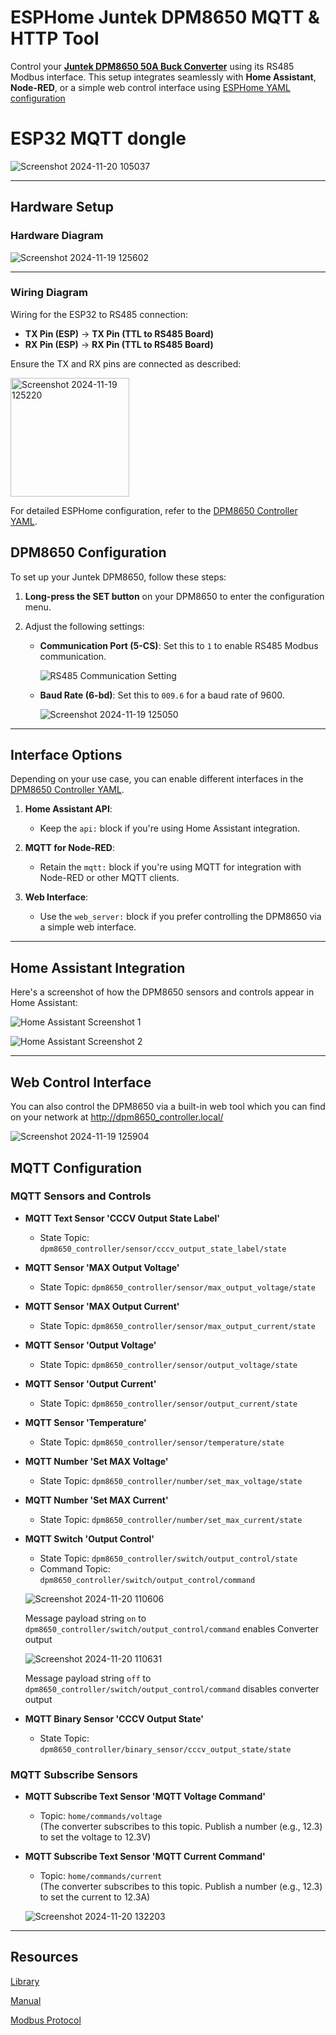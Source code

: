 # ESPHome Juntek DPM8650 MQTT & HTTP Tool

Control your **[Juntek DPM8650 50A Buck Converter](./JT-DPM8650_Datasheet-EN_2024-02-14.pdf)** using its RS485 Modbus interface. This setup integrates seamlessly with **Home Assistant**, **Node-RED**, or a simple web control interface using [ESPHome YAML configuration](./dpm8650_controller.YAML)



# ESP32 MQTT dongle

![Screenshot 2024-11-20 105037](https://github.com/user-attachments/assets/9da001c9-dc4f-4839-ad26-15c840f8210d)


---

## Hardware Setup


### Hardware Diagram


![Screenshot 2024-11-19 125602](https://github.com/user-attachments/assets/147db45e-df32-43c5-aa40-c21b1624f38f)


---

### Wiring Diagram


Wiring for the ESP32 to RS485 connection:

- **TX Pin (ESP)** → **TX Pin (TTL to RS485 Board)**
- **RX Pin (ESP)** → **RX Pin (TTL to RS485 Board)**

Ensure the TX and RX pins are connected as described:

<img width="190" alt="Screenshot 2024-11-19 125220" src="https://github.com/user-attachments/assets/dd39aa32-035a-4258-9c77-b1909ab9c67b">


For detailed ESPHome configuration, refer to the [DPM8650 Controller YAML](./dpm8650_controller.YAML).


## DPM8650 Configuration

To set up your Juntek DPM8650, follow these steps:

1. **Long-press the SET button** on your DPM8650 to enter the configuration menu.
2. Adjust the following settings:

   - **Communication Port (5-CS)**: Set this to `1` to enable RS485 Modbus communication.
     
     ![RS485 Communication Setting](https://github.com/user-attachments/assets/3c7d8b94-be98-4546-a028-9f66a0a23167)

   - **Baud Rate (6-bd)**: Set this to `009.6` for a baud rate of 9600.
  
     ![Screenshot 2024-11-19 125050](https://github.com/user-attachments/assets/3caa70ed-20bc-4912-88d7-e7dbc53f51af)





---

## Interface Options

Depending on your use case, you can enable different interfaces in the [DPM8650 Controller YAML](./dpm8650_controller.YAML).

1. **Home Assistant API**:
   - Keep the `api:` block if you're using Home Assistant integration.

2. **MQTT for Node-RED**:
   - Retain the `mqtt:` block if you're using MQTT for integration with Node-RED or other MQTT clients.

3. **Web Interface**:
   - Use the `web_server:` block if you prefer controlling the DPM8650 via a simple web interface.
  


---

## Home Assistant Integration

Here's a screenshot of how the DPM8650 sensors and controls appear in Home Assistant:

![Home Assistant Screenshot 1](https://github.com/user-attachments/assets/b4653e18-b158-4e96-b338-9c1baadd233c)

![Home Assistant Screenshot 2](https://github.com/user-attachments/assets/e3875b73-5015-4242-b751-a7b257a10a61)

---

## Web Control Interface

You can also control the DPM8650 via a built-in web tool which you can find on your network at http://dpm8650_controller.local/

![Screenshot 2024-11-19 125904](https://github.com/user-attachments/assets/1fda96f6-53a5-4ffc-a6ba-e04948965e11)


## MQTT Configuration

### MQTT Sensors and Controls

- **MQTT Text Sensor 'CCCV Output State Label'**  
  - State Topic: `dpm8650_controller/sensor/cccv_output_state_label/state`

- **MQTT Sensor 'MAX Output Voltage'**  
  - State Topic: `dpm8650_controller/sensor/max_output_voltage/state`

- **MQTT Sensor 'MAX Output Current'**  
  - State Topic: `dpm8650_controller/sensor/max_output_current/state`

- **MQTT Sensor 'Output Voltage'**  
  - State Topic: `dpm8650_controller/sensor/output_voltage/state`

- **MQTT Sensor 'Output Current'**  
  - State Topic: `dpm8650_controller/sensor/output_current/state`

- **MQTT Sensor 'Temperature'**  
  - State Topic: `dpm8650_controller/sensor/temperature/state`

- **MQTT Number 'Set MAX Voltage'**  
  - State Topic: `dpm8650_controller/number/set_max_voltage/state`

- **MQTT Number 'Set MAX Current'**  
  - State Topic: `dpm8650_controller/number/set_max_current/state`

- **MQTT Switch 'Output Control'**  
  - State Topic: `dpm8650_controller/switch/output_control/state`  
  - Command Topic: `dpm8650_controller/switch/output_control/command`  

  ![Screenshot 2024-11-20 110606](https://github.com/user-attachments/assets/c65462c0-e6ce-4368-a1a1-66056a36dfd6)

  Message payload string `on` to `dpm8650_controller/switch/output_control/command` enables Converter output  

  ![Screenshot 2024-11-20 110631](https://github.com/user-attachments/assets/5a5aa78e-367e-4854-9ecf-8271a99b5652)

  Message payload string `off` to `dpm8650_controller/switch/output_control/command` disables converter output

  

- **MQTT Binary Sensor 'CCCV Output State'**  
  - State Topic: `dpm8650_controller/binary_sensor/cccv_output_state/state`

### MQTT Subscribe Sensors

- **MQTT Subscribe Text Sensor 'MQTT Voltage Command'**  
  - Topic: `home/commands/voltage`  
    (The converter subscribes to this topic. Publish a number (e.g., 12.3) to set the voltage to 12.3V)
- **MQTT Subscribe Text Sensor 'MQTT Current Command'**  
  - Topic: `home/commands/current`  
    (The converter subscribes to this topic. Publish a number (e.g., 12.3) to set the current to 12.3A)
    
  ![Screenshot 2024-11-20 132203](https://github.com/user-attachments/assets/8c17a976-8cc4-436f-bbff-5d378bf162e8)

---
## Resources

[Library](https://github.com/Lotiq/DPM8600)

[Manual](./JT-DPM8600-Manual_2024-05-24.pdf)

[Modbus Protocol](./JT-DPM86XX_Communication_protocol_2023-01-05.pdf)



